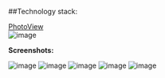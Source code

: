 ##Technology stack:

[PhotoView](https://github.com/chrisbanes/PhotoView)<br>
![image](https://raw.github.com/chrisbanes/PhotoView/master/header_graphic.png)

<b>Screenshots:</b>

![image](http://i.imgur.com/EEC5KUw.png)
![image](http://i.imgur.com/rUqbqEJ.png)
![image](http://i.imgur.com/sxAfjnV.png)
![image](http://i.imgur.com/M7uIf45.png)
![image](http://i.imgur.com/akrjQMh.png)

